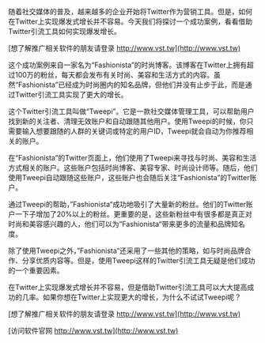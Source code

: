 随着社交媒体的普及，越来越多的企业开始将Twitter作为营销工具。但是，如何在Twitter上实现爆发式增长并不容易。今天我们将探讨一个成功案例，看看借助Twitter引流工具如何实现爆发增长。

[想了解推广相关软件的朋友请登录 http://www.vst.tw](http://www.vst.tw)

这个成功案例来自一家名为“Fashionista”的时尚博客。该博客在Twitter上拥有超过100万的粉丝，每天都会发布有关时尚、美容和生活方式的内容。虽然“Fashionista”已经成为时尚圈内的知名品牌，但他们并没有止步于此，而是通过Twitter引流工具实现了更大的增长。

这个Twitter引流工具叫做“Tweepi”。它是一款社交媒体管理工具，可以帮助用户找到新的关注者、清理无效账户和自动跟随其他用户。使用Tweepi的时候，你只需要输入想要跟随的人群的关键词或特定的用户ID，Tweepi就会自动为你推荐相关的账户。

在“Fashionista”的Twitter页面上，他们使用了Tweepi来寻找与时尚、美容和生活方式相关的账户。这些账户包括时尚博客、美容专家、时尚设计师等。随后，他们使用Tweepi自动跟随这些账户，这些账户也会随后关注“Fashionista”的Twitter账户。

通过Tweepi的帮助，”Fashionista“成功地吸引了大量新的粉丝。他们的Twitter账户一下子增加了20%以上的粉丝。更重要的是，这些新粉丝中有很多都是真正对时尚和美容感兴趣的人，他们可以为”Fashionista“带来更多的流量和品牌知名度。

除了使用Tweepi之外，”Fashionista“还采用了一些其他的策略，如与时尚品牌合作、分享优质内容等。但是，使用Tweepi这样的Twitter引流工具无疑是他们成功的一个重要因素。

在Twitter上实现爆发式增长并不容易，但是借助Twitter引流工具可以大大提高成功的几率。如果你想在Twitter上实现更大的增长，为什么不试试Tweepi呢？

[想了解推广相关软件的朋友请登录 http://www.vst.tw](http://www.vst.tw)


[访问软件官网 http://www.vst.tw](http://www.vst.tw)
